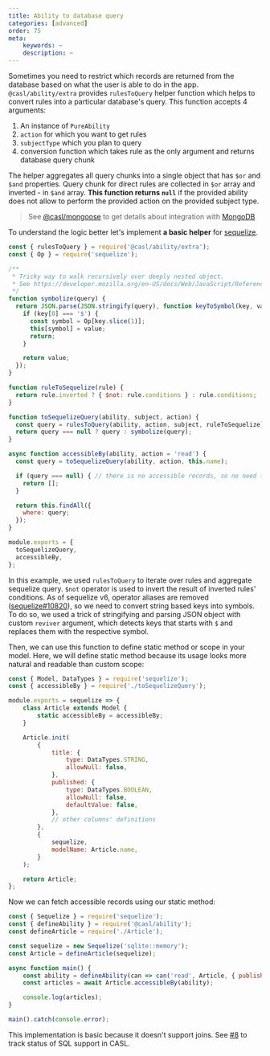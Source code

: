 ```yaml
---
title: Ability to database query
categories: [advanced]
order: 75
meta:
    keywords: ~
    description: ~
---
```


Sometimes you need to restrict which records are returned from the database based on what the user is able to do in the app. `@casl/ability/extra` provides `rulesToQuery` helper function which helps to convert rules into a particular database's query. This function accepts 4 arguments:

1. An instance of `PureAbility`
2. `action` for which you want to get rules
3. `subjectType` which you plan to query
4. conversion function which takes rule as the only argument and returns database query chunk

The helper aggregates all query chunks into a single object that has `$or` and `$and` properties. Query chunk for direct rules are collected in `$or` array and inverted - in `$and` array. **This function returns `null`** if the provided ability does not allow to perform the provided action on the provided subject type.

> See [@casl/mongoose](../../package/casl-mongoose) to get details about integration with [MongoDB](https://www.mongodb.com/)

To understand the logic better let's implement **a basic helper** for [sequelize](https://sequelize.org/).

```js @{data-filename="toSequelizeQuery.js"}
const { rulesToQuery } = require('@casl/ability/extra');
const { Op } = require('sequelize');

/**
 * Tricky way to walk recursively over deeply nested object.
 * See https://developer.mozilla.org/en-US/docs/Web/JavaScript/Reference/Global_Objects/JSON/parse#Parameters
 */
function symbolize(query) {
  return JSON.parse(JSON.stringify(query), function keyToSymbol(key, value) {
    if (key[0] === '$') {
      const symbol = Op[key.slice(1)];
      this[symbol] = value;
      return;
    }

    return value;
  });
}

function ruleToSequelize(rule) {
  return rule.inverted ? { $not: rule.conditions } : rule.conditions;
}

function toSequelizeQuery(ability, subject, action) {
  const query = rulesToQuery(ability, action, subject, ruleToSequelize);
  return query === null ? query : symbolize(query);
}

async function accessibleBy(ability, action = 'read') {
  const query = toSequelizeQuery(ability, action, this.name);

  if (query === null) { // there is no accessible records, so no need to send query to db
    return [];
  }

  return this.findAll({
    where: query;
  });
}

module.exports = {
  toSequelizeQuery,
  accessibleBy,
};
```

In this example, we used `rulesToQuery` to iterate over rules and aggregate sequelize query. `$not` operator is used to invert the result of inverted rules' conditions. As of sequelize v6, operator aliases are removed ([sequelize#10820](https://github.com/sequelize/sequelize/issues/10820)), so we need to convert string based keys into symbols. To do so, we used a trick of stringifying and parsing JSON object with custom `reviver` argument, which detects keys that starts with `$` and replaces them with the respective symbol.

Then, we can use this function to define static method or scope in your model. Here, we will define static method because its usage looks more natural and readable than custom scope:

```js @{data-filename="Article.js"}
const { Model, DataTypes } = require('sequelize');
const { accessibleBy } = require('./toSequelizeQuery');

module.exports = sequelize => {
    class Article extends Model {
        static accessibleBy = accessibleBy;
    }

    Article.init(
        {
            title: {
                type: DataTypes.STRING,
                allowNull: false,
            },
            published: {
                type: DataTypes.BOOLEAN,
                allowNull: false,
                defaultValue: false,
            },
            // other columns' definitions
        },
        {
            sequelize,
            modelName: Article.name,
        }
    );

    return Article;
};
```

Now we can fetch accessible records using our static method:

```js
const { Sequelize } = require('sequelize');
const { defineAbility } = require('@casl/ability');
const defineArticle = require('./Article');

const sequelize = new Sequelize('sqlite::memory');
const Article = defineArticle(sequelize);

async function main() {
    const ability = defineAbility(can => can('read', Article, { published: true }));
    const articles = await Article.accessibleBy(ability);

    console.log(articles);
}

main().catch(console.error);
```

This implementation is basic because it doesn't support joins. See [#8](https://github.com/stalniy/casl/issues/8) to track status of SQL support in CASL.
